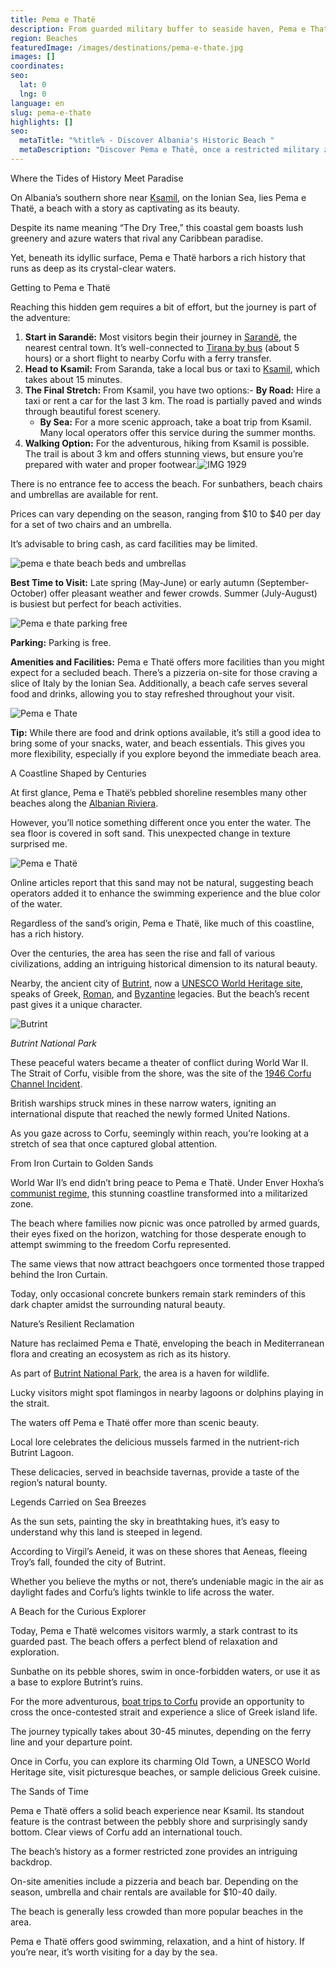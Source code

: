 ```yaml
---
title: Pema e Thatë
description: From guarded military buffer to seaside haven, Pema e Thatë embodies Albania's transformation and offers an unparalleled coastal experience steeped in history.
region: Beaches
featuredImage: /images/destinations/pema-e-thate.jpg
images: []
coordinates:
seo:
  lat: 0
  lng: 0
language: en
slug: pema-e-thate
highlights: []
seo:
  metaTitle: "%title% - Discover Albania's Historic Beach "
  metaDescription: "Discover Pema e Thatë, once a restricted military zone, now a stunning beach offering lush landscapes, rich history, and views of Greece across the strait."
---
```


Where the Tides of History Meet Paradise

On Albania’s southern shore near [Ksamil](https://albaniavisit.com/destinations/ksamil/), on the Ionian Sea, lies Pema e Thatë, a beach with a story as captivating as its beauty.

Despite its name meaning “The Dry Tree,” this coastal gem boasts lush greenery and azure waters that rival any Caribbean paradise.

Yet, beneath its idyllic surface, Pema e Thatë harbors a rich history that runs as deep as its crystal-clear waters.

Getting to Pema e Thatë

Reaching this hidden gem requires a bit of effort, but the journey is part of the adventure:

1.  **Start in Sarandë:** Most visitors begin their journey in [Sarandë](https://albaniavisit.com/accommodation/saranda/), the nearest central town. It’s well-connected to [Tirana by bus](https://albaniavisit.com/bus/tirana-to-saranda/) (about 5 hours) or a short flight to nearby Corfu with a ferry transfer.
2.  **Head to Ksamil:** From Saranda, take a local bus or taxi to [Ksamil](https://albaniavisit.com/destinations/ksamil/), which takes about 15 minutes.
3.  **The Final Stretch:** From Ksamil, you have two options:-   **By Road:** Hire a taxi or rent a car for the last 3 km. The road is partially paved and winds through beautiful forest scenery.
    -   **By Sea:** For a more scenic approach, take a boat trip from Ksamil. Many local operators offer this service during the summer months.
4.  **Walking Option:** For the adventurous, hiking from Ksamil is possible. The trail is about 3 km and offers stunning views, but ensure you’re prepared with water and proper footwear.![IMG 1929](/images/destinations/IMG_1929.jpg "IMG 1929")

There is no entrance fee to access the beach. For sunbathers, beach chairs and umbrellas are available for rent.

Prices can vary depending on the season, ranging from $10 to $40 per day for a set of two chairs and an umbrella.

It’s advisable to bring cash, as card facilities may be limited.

![pema e thate beach beds and umbrellas](/images/destinations/DSC00469.jpg "DSC00469")

**Best Time to Visit:** Late spring (May-June) or early autumn (September-October) offer pleasant weather and fewer crowds. Summer (July-August) is busiest but perfect for beach activities.

![Pema e thate parking free](/images/destinations/IMG_1938.jpeg "IMG 1938")

**Parking:** Parking is free.

**Amenities and Facilities:** Pema e Thatë offers more facilities than you might expect for a secluded beach. There’s a pizzeria on-site for those craving a slice of Italy by the Ionian Sea. Additionally, a beach cafe serves several food and drinks, allowing you to stay refreshed throughout your visit.

![Pema e Thate](/images/destinations/Pema-e-thate-1.jpg "Pema e thate 1")

**Tip:** While there are food and drink options available, it’s still a good idea to bring some of your snacks, water, and beach essentials. This gives you more flexibility, especially if you explore beyond the immediate beach area.

A Coastline Shaped by Centuries

At first glance, Pema e Thatë’s pebbled shoreline resembles many other beaches along the [Albanian Riviera](https://albaniavisit.com/attractions/albanian-riviera/).

However, you’ll notice something different once you enter the water. The sea floor is covered in soft sand. This unexpected change in texture surprised me.

![Pema e Thatë](/images/destinations/IMG_1939.jpeg "IMG 1939")

Online articles report that this sand may not be natural, suggesting beach operators added it to enhance the swimming experience and the blue color of the water.

Regardless of the sand’s origin, Pema e Thatë, like much of this coastline, has a rich history.

Over the centuries, the area has seen the rise and fall of various civilizations, adding an intriguing historical dimension to its natural beauty.

Nearby, the ancient city of [Butrint](https://albaniavisit.com/destinations/butrint/), now a [UNESCO World Heritage site](https://albaniavisit.com/attractions/unesco-world-heritage-sites/), speaks of Greek, [Roman](https://albaniavisit.com/albanias-roman-era/), and [Byzantine](https://albaniavisit.com/byzantine-era-albania/) legacies. But the beach’s recent past gives it a unique character.

![Butrint](/images/activities/Butrint-in-Albania-2.jpeg "Butrint in Albania 2")

*Butrint National Park*

These peaceful waters became a theater of conflict during World War II. The Strait of Corfu, visible from the shore, was the site of the [1946 Corfu Channel Incident](https://en.wikipedia.org/wiki/Corfu_Channel_incident).

British warships struck mines in these narrow waters, igniting an international dispute that reached the newly formed United Nations.

As you gaze across to Corfu, seemingly within reach, you’re looking at a stretch of sea that once captured global attention.

From Iron Curtain to Golden Sands

World War II’s end didn’t bring peace to Pema e Thatë. Under Enver Hoxha’s [communist regime](https://albaniavisit.com/communist-era/), this stunning coastline transformed into a militarized zone.

The beach where families now picnic was once patrolled by armed guards, their eyes fixed on the horizon, watching for those desperate enough to attempt swimming to the freedom Corfu represented.

The same views that now attract beachgoers once tormented those trapped behind the Iron Curtain.

Today, only occasional concrete bunkers remain stark reminders of this dark chapter amidst the surrounding natural beauty.

Nature’s Resilient Reclamation

Nature has reclaimed Pema e Thatë, enveloping the beach in Mediterranean flora and creating an ecosystem as rich as its history.

As part of [Butrint National Park](https://albaniavisit.com/destinations/butrint/), the area is a haven for wildlife.

Lucky visitors might spot flamingos in nearby lagoons or dolphins playing in the strait.

The waters off Pema e Thatë offer more than scenic beauty.

Local lore celebrates the delicious mussels farmed in the nutrient-rich Butrint Lagoon.

These delicacies, served in beachside tavernas, provide a taste of the region’s natural bounty.

Legends Carried on Sea Breezes

As the sun sets, painting the sky in breathtaking hues, it’s easy to understand why this land is steeped in legend.

According to Virgil’s Aeneid, it was on these shores that Aeneas, fleeing Troy’s fall, founded the city of Butrint.

Whether you believe the myths or not, there’s undeniable magic in the air as daylight fades and Corfu’s lights twinkle to life across the water.

A Beach for the Curious Explorer

Today, Pema e Thatë welcomes visitors warmly, a stark contrast to its guarded past. The beach offers a perfect blend of relaxation and exploration.

Sunbathe on its pebble shores, swim in once-forbidden waters, or use it as a base to explore Butrint’s ruins.

For the more adventurous, [boat trips to Corfu](https://albaniavisit.com/travel-guide/ferry-services/) provide an opportunity to cross the once-contested strait and experience a slice of Greek island life.

The journey typically takes about 30-45 minutes, depending on the ferry line and your departure point.

Once in Corfu, you can explore its charming Old Town, a UNESCO World Heritage site, visit picturesque beaches, or sample delicious Greek cuisine.

The Sands of Time

Pema e Thatë offers a solid beach experience near Ksamil. Its standout feature is the contrast between the pebbly shore and surprisingly sandy bottom. Clear views of Corfu add an international touch.

The beach’s history as a former restricted zone provides an intriguing backdrop.

On-site amenities include a pizzeria and beach bar. Depending on the season, umbrella and chair rentals are available for $10-40 daily.

The beach is generally less crowded than more popular beaches in the area.

Pema e Thatë offers good swimming, relaxation, and a hint of history. If you’re near, it’s worth visiting for a day by the sea.


